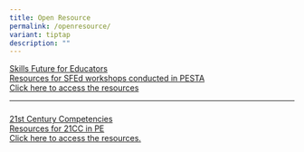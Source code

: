 ```yaml
---
title: Open Resource
permalink: /openresource/
variant: tiptap
description: ""
---
```

<p></p>
<div class="isomer-card-grid"><a rel="noopener noreferrer nofollow" href="https://academyofsingaporeteachers.moe.edu.sg/sfed-workshop-resources/" class="isomer-card"><div class="isomer-card-body"><div class="isomer-card-title">Skills Future for Educators</div><div class="isomer-card-description">Resources for SFEd workshops conducted in PESTA</div><div class="isomer-card-link">Click here to access the resources</div></div></a>
</div>
<hr>
<h3></h3>
<div class="isomer-card-grid"><a rel="noopener noreferrer nofollow" href="https://www.isomer.gov.sg" class="isomer-card"><div class="isomer-card-body"><div class="isomer-card-title">21st Century Competencies</div><div class="isomer-card-description">Resources for 21CC in PE</div><div class="isomer-card-link">Click here to access the resources.</div></div></a>
</div>
<p></p>
<p></p>